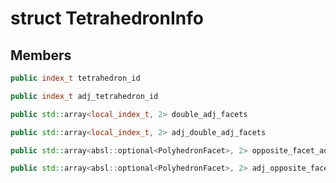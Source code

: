 # struct TetrahedronInfo


## Members

```cpp
public index_t tetrahedron_id
```

```cpp
public index_t adj_tetrahedron_id
```

```cpp
public std::array<local_index_t, 2> double_adj_facets
```

```cpp
public std::array<local_index_t, 2> adj_double_adj_facets
```

```cpp
public std::array<absl::optional<PolyhedronFacet>, 2> opposite_facet_adjacents
```

```cpp
public std::array<absl::optional<PolyhedronFacet>, 2> adj_opposite_facet_adjacents
```



